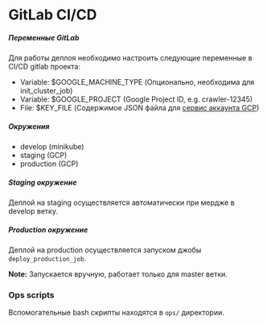 # GitLab CI/CD

##### Переменные GitLab
Для работы деплоя необходимо настроить следующие переменные в CI/CD gitlab проекта:
- Variable: $GOOGLE_MACHINE_TYPE (Опционально, необходима для init_cluster_job)
- Variable: $GOOGLE_PROJECT (Google Project ID, e.g. crawler-12345)
- File: $KEY_FILE (Содержимое JSON файла для [сервис аккаунта GCP](https://cloud.google.com/iam/docs/creating-managing-service-accounts))

##### Окружения
- develop (minikube)
- staging (GCP)
- production (GCP)

##### Staging окружение
Деплой на staging осуществляется автоматически при мердже в develop ветку.

##### Production окружение
Деплой на production осуществляется запуском джобы `deploy_production_job`.

**Note:** Запускается вручную, работает только для master ветки.

### Ops scripts
Вспомогательные bash скрипты находятся в `ops/` директории.
